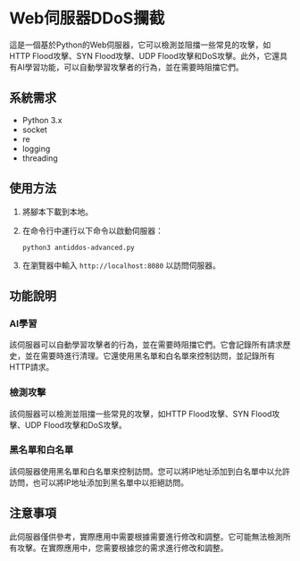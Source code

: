 # Web伺服器DDoS攔截

這是一個基於Python的Web伺服器，它可以檢測並阻擋一些常見的攻擊，如HTTP Flood攻擊、SYN Flood攻擊、UDP Flood攻擊和DoS攻擊。此外，它還具有AI學習功能，可以自動學習攻擊者的行為，並在需要時阻擋它們。

## 系統需求

* Python 3.x
* socket
* re
* logging
* threading

## 使用方法

1. 將腳本下載到本地。

2. 在命令行中運行以下命令以啟動伺服器：

   ```
   python3 antiddos-advanced.py
   ```

3. 在瀏覽器中輸入 `http://localhost:8080` 以訪問伺服器。

## 功能說明

### AI學習

該伺服器可以自動學習攻擊者的行為，並在需要時阻擋它們。它會記錄所有請求歷史，並在需要時進行清理。它還使用黑名單和白名單來控制訪問，並記錄所有HTTP請求。

### 檢測攻擊

該伺服器可以檢測並阻擋一些常見的攻擊，如HTTP Flood攻擊、SYN Flood攻擊、UDP Flood攻擊和DoS攻擊。

### 黑名單和白名單

該伺服器使用黑名單和白名單來控制訪問。您可以將IP地址添加到白名單中以允許訪問，也可以將IP地址添加到黑名單中以拒絕訪問。

## 注意事項

此伺服器僅供參考，實際應用中需要根據需要進行修改和調整。它可能無法檢測所有攻擊。在實際應用中，您需要根據您的需求進行修改和調整。
